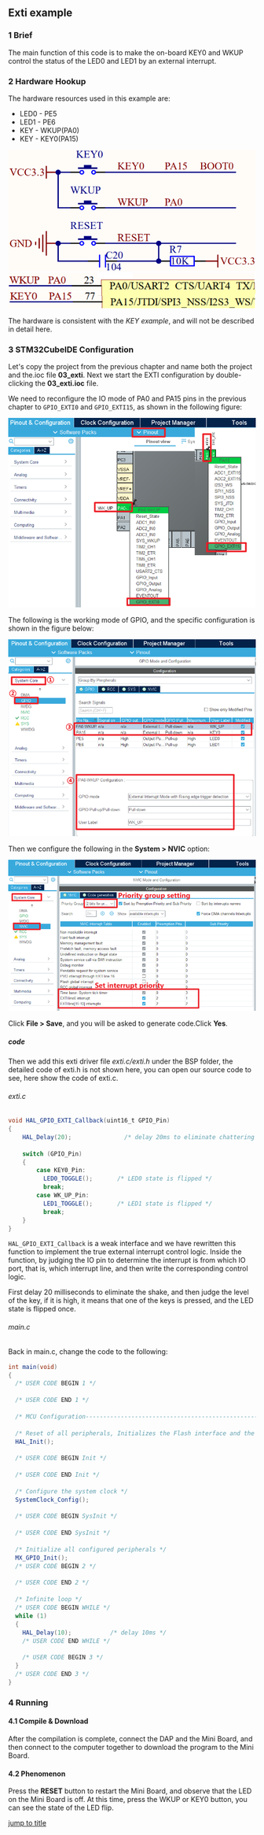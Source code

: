## Exti example<a name="brief"></a>

### 1 Brief
The main function of this code is to make the on-board KEY0 and WKUP control the status of the LED0 and LED1 by an external interrupt.
### 2 Hardware Hookup
The hardware resources used in this example are:
+ LED0 - PE5
+ LED1 - PE6
+ KEY - WKUP(PA0)
+ KEY - KEY0(PA15) 

<img src="../../1_docs/3_figures/03_exti/01_key.png">

<img src="../../1_docs/3_figures/03_exti/02_sch.png">


The hardware is consistent with the *KEY example*, and will not be described in detail here.

### 3 STM32CubeIDE Configuration

Let's copy the project from the previous chapter and name both the project and the.ioc file **03_exti**. Next we start the EXTI configuration by double-clicking the **03_exti.ioc** file.

We need to reconfigure the IO mode of PA0 and PA15 pins in the previous chapter to ``GPIO_EXTI0`` and ``GPIO_EXTI15``, as shown in the following figure:

<img src="../../1_docs/3_figures/03_exti/03_pin.png">

The following is the working mode of GPIO, and the specific configuration is shown in the figure below:

<img src="../../1_docs/3_figures/03_exti/04_config.png">

Then we configure the following in the **System > NVIC** option:

<img src="../../1_docs/3_figures/03_exti/05_nvic.png">

Click **File > Save**, and you will be asked to generate code.Click **Yes**.

##### code
Then we add this exti driver file *exti.c/exti.h* under the BSP folder, the detailed code of exti.h is not shown here, you can open our source code to see, here show the code of exti.c.
###### exti.c
```c#
void HAL_GPIO_EXTI_Callback(uint16_t GPIO_Pin)
{
    HAL_Delay(20);       	     /* delay 20ms to eliminate chattering */

    switch (GPIO_Pin)
    {
        case KEY0_Pin:
          LED0_TOGGLE();       /* LED0 state is flipped */
          break;
        case WK_UP_Pin:
          LED1_TOGGLE();       /* LED1 state is flipped */
          break;
    }
}
```
``HAL_GPIO_EXTI_Callback`` is a weak interface and we have rewritten this function to implement the true external interrupt control logic. Inside the function, by judging the IO pin to determine the interrupt is from which IO port, that is, which interrupt line, and then write the corresponding control logic.

First delay 20 milliseconds to eliminate the shake, and then judge the level of the key, if it is high, it means that one of the keys is pressed, and the LED state is flipped once.

###### main.c
Back in main.c, change the code to the following:
```c#
int main(void)
{
  /* USER CODE BEGIN 1 */

  /* USER CODE END 1 */

  /* MCU Configuration--------------------------------------------------------*/

  /* Reset of all peripherals, Initializes the Flash interface and the Systick. */
  HAL_Init();

  /* USER CODE BEGIN Init */

  /* USER CODE END Init */

  /* Configure the system clock */
  SystemClock_Config();

  /* USER CODE BEGIN SysInit */

  /* USER CODE END SysInit */

  /* Initialize all configured peripherals */
  MX_GPIO_Init();
  /* USER CODE BEGIN 2 */

  /* USER CODE END 2 */

  /* Infinite loop */
  /* USER CODE BEGIN WHILE */
  while (1)
  {
    HAL_Delay(10);           /* delay 10ms */
    /* USER CODE END WHILE */

    /* USER CODE BEGIN 3 */
  }
  /* USER CODE END 3 */
}
```

### 4 Running
#### 4.1 Compile & Download
After the compilation is complete, connect the DAP and the Mini Board, and then connect to the computer together to download the program to the Mini Board.
#### 4.2 Phenomenon
Press the **RESET** button to restart the Mini Board, and observe that the LED on the Mini Board is off. At this time, press the WKUP or KEY0 button, you can see the state of the LED flip.

[jump to title](#brief)




